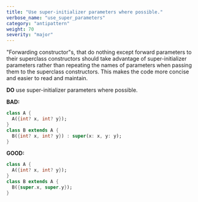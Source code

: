 ```yaml
---
title: "Use super-initializer parameters where possible."
verbose_name: "use_super_parameters"
category: "antipattern"
weight: 70
severity: "major"
---
```

"Forwarding constructor"s, that do nothing except forward parameters to their 
superclass constructors should take advantage of super-initializer parameters 
rather than repeating the names of parameters when passing them to the 
superclass constructors.  This makes the code more concise and easier to read
and maintain.

**DO** use super-initializer parameters where possible.

**BAD:**
```dart
class A {
  A({int? x, int? y});
}
class B extends A {
  B({int? x, int? y}) : super(x: x, y: y);
}
```

**GOOD:**
```dart
class A {
  A({int? x, int? y});
}
class B extends A {
  B({super.x, super.y});
}
```
